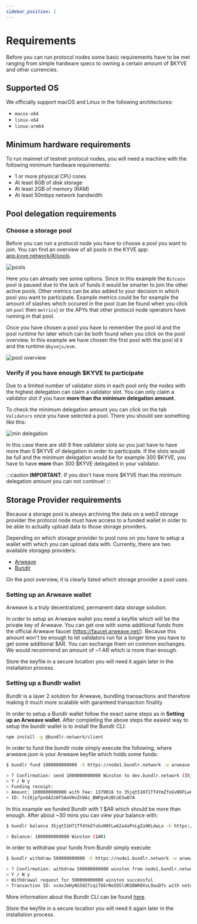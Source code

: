 ```yaml
---
sidebar_position: 2
---
```


# Requirements

Before you can run protocol nodes some basic requirements have to be met ranging from simple hardware specs to owning a certain amount of $KYVE and other currencies.

## Supported OS

We officially support macOS and Linux in the following architectures:

- `macos-x64`
- `linux-x64`
- `linux-arm64`

## Minimum hardware requirements

To run mainnet of testnet protocol nodes, you will need a machine with the following minimum hardware requirements:

- 1 or more physical CPU cores
- At least 8GB of disk storage
- At least 2GB of memory (RAM)
- At least 50mbps network bandwidth

## Pool delegation requirements

### Choose a storage pool

Before you can run a protocol node you have to choose a pool you want to join. You can find an overview of all pools
in the KYVE app: [app.kyve.network/#/pools](https://app.kyve.network/#/pools).

![pools](/img/pools.png)

Here you can already see some options. Since in this example the `Bitcoin` pool is paused due to the lack of funds
it would be smarter to join the other active pools. Other metrics can be also added to your decision in which pool
you want to participate. Example metrics could be for example the amount of slashes which occured in the pool (can be found when you click on `pool` then `metrics`) or the APYs that other protocol node operators have running in that pool.

Once you have chosen a pool you have to remember the pool id and the
pool runtime for later which can be both found when you click on the pool overview. In this example we have chosen the first pool with the pool id `0` and the runtime `@kyvejs/evm`.

![pool overview](/img/pool_overview.png)

### Verify if you have enough $KYVE to participate

Due to a limited number of validator slots in each pool only the nodes with the highest delegation can claim
a validator slot. You can only claim a validator slot if you have **more than the minimum delegation amount**.

To check the minimum delegation amount you can click on the tab `Validators` once you have selected a pool. There you should see something like this:

![min delegation](/img/min_delegation.png)

In this case there are still 9 free validator slots so you just have to have more than 0 $KYVE of delegation in order to participate. If the slots would be full and the minimum delegation would be for example
300 $KYVE, you have to have **more** than 300 $KYVE delegated in your validator.

:::caution
**IMPORTANT**: If you don't have more $KYVE than the minimum delegation amount you can not continue!
:::

## Storage Provider requirements

Because a storage pool is always archiving the data on a web3 storage provider the protocol node
must have access to a funded wallet in order to be able to actually upload data to those storage providers.

Depending on which storage provider to pool runs on you have to setup a wallet with which you can upload
data with. Currently, there are two available storagep providers:

- [Arweave](https://arweave.org)
- [Bundlr](https://bundlr.network/)

On the pool overview, it is clearly listed which storage provider a pool uses.

### Setting up an Arweave wallet

Arweave is a truly decentralized, permanent data storage solution.

In order to setup an Arweave wallet you need a keyfile which will be the private key of Arweave.
You can get one with some additional funds from the official Arweave faucet (https://faucet.arweave.net/).
Because this amount won't be enough to let validators run for a longer time you have to get some additional
$AR. You can exchange them on common exchanges. We would recommend an amount of ~1 AR which is more than enough.

Store the keyfile in a secure location you will need it again later in the installation process.

### Setting up a Bundlr wallet

Bundlr is a layer 2 solution for Arweave, bundling transactions and therefore making it much more scalable
with garanteed transaction finality.

In order to setup a Bundlr wallet follow the exact same steps as in **Setting up an Arweave wallet**. After
completing the above steps the easiest way to setup the bundlr wallet is to install the Bundlr CLI:

```bash
npm install -g @bundlr-network/client
```

In order to fund the bundlr node simply execute the following, where arweave.json is your Arweave keyfile
which holds some funds:

```bash
$ bundlr fund 1000000000000 -h https://node1.bundlr.network -w arweave.json -c arweave

> ? Confirmation: send 1000000000000 Winston to dev.bundlr.network (35jqt51H71Tf4YmZfoGvN9FLw62a4aPnLgZa9KLdwLo)?
> Y / N y
> Funding receipt:
> Amount: 1000000000000 with Fee: 1379016 to 35jqt51H71Tf4YmZfoGvN9FLw62a4aPnLgZa9KLdwLo
> ID: 7cI6jpfpx6A2z8F5AoVHvZn9Az_BWPgvKzBCoE5w07A
```

In this example we funded Bundlr with 1 $AR which should be more than enough. After about ~30 mins
you can view your balance with:

```bash
$ bundlr balance 35jqt51H71Tf4YmZfoGvN9FLw62a4aPnLgZa9KLdwLo -h https://node1.bundlr.network -c arweave

> Balance: 1000000000000 Winston (1AR)
```

In order to withdraw your funds from Bundlr simply execute:

```bash
$ bundlr withdraw 500000000000 -h https://node1.bundlr.network -w arweave.json -c arweave

> ? Confirmation: withdraw 500000000000 winston from node1.bundlr.network (35jqt51H71Tf4YmZfoGvN9FLw62a4aPnLgZa9KLdwLo)?
> Y / N y
> Withdrawal request for 500000000000 winston successful
> Transaction ID: xcmxJmHyNS502fzqiT66rNeIOSldKGDWR8XsL9auDfs with network fee 1379016 for a total cost of 2858032
```

More information about the Bundlr CLI can be found [here](https://docs.bundlr.network/docs/client/cli).

Store the keyfile in a secure location you will need it again later in the installation process.
